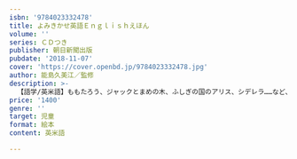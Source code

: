 ```yaml
---
isbn: '9784023332478'
title: よみきかせ英語Ｅｎｇｌｉｓｈえほん
volume: ''
series: ＣＤつき
publisher: 朝日新聞出版
pubdate: '2018-11-07'
cover: 'https://cover.openbd.jp/9784023332478.jpg'
author: 能島久美江／監修
description: >-
  【語学/英米語】ももたろう、ジャックとまめの木、ふしぎの国のアリス、シデレラ……など、10の物語を、やさしい英語でよみきかせ（ＣＤつき）。英語ゼロからでも、楽しみながら自然と英語が身につく一冊。英検５級レベルの単語集つき。
price: '1400'
genre: ''
target: 児童
format: 絵本
content: 英米語

---
```

